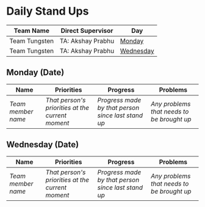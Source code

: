 # Daily Stand Ups

| Team Name | Direct Supervisor | Day |
| - | - | - |
| Team Tungsten | TA: Akshay Prabhu | [Monday](https://github.com/sjting8/sp24-cse110-lab3/blob/main/standup.md#monday-date) |
| Team Tungsten | TA: Akshay Prabhu | [Wednesday](https://github.com/sjting8/sp24-cse110-lab3/blob/main/standup.md#wednesday-date) |

## Monday (Date)

| Name | Priorities | Progress | Problems |
| - | - | - | - |
| *Team member name* | *That person's priorities at the current moment* | *Progress made by that person since last stand up* | *Any problems that needs to be brought up* |

## Wednesday (Date)

| Name | Priorities | Progress | Problems |
| - | - | - | - |
| *Team member name* | *That person's priorities at the current moment* | *Progress made by that person since last stand up* | *Any problems that needs to be brought up* |
